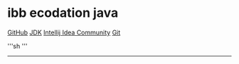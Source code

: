 # ibb ecodation java
[GitHub]( https://github.com/Nuran-tarhan34/yeniden.git)
[JDK](https://www.oracle.com/tr/java/technologies/downloads/#jdk23-windows)
[Intellij Idea Community](https://www.jetbrains.com/idea/download/?section=windows)
[Git](https://git-scm.com/downloads )

'''sh
'''

---